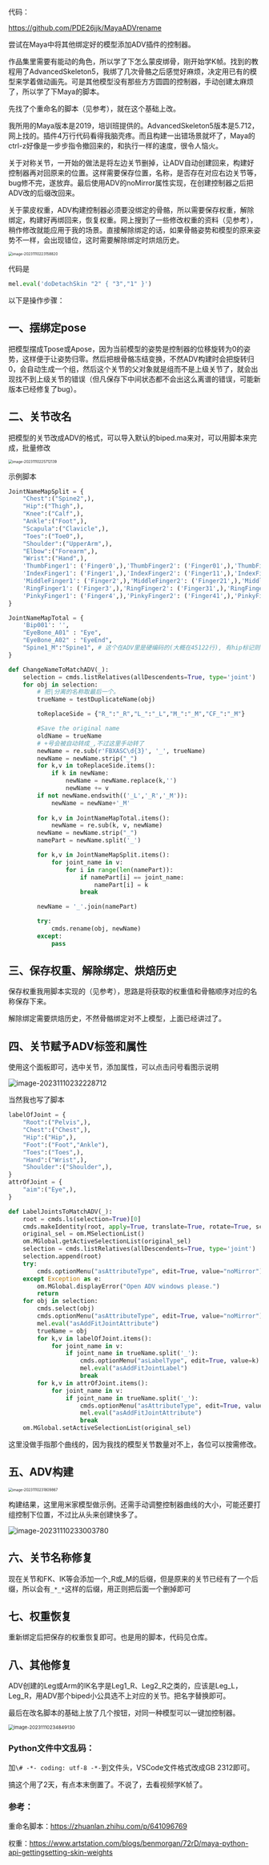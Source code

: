 代码：

https://github.com/PDE26jjk/MayaADVrename

尝试在Maya中将其他绑定好的模型添加ADV插件的控制器。

作品集里需要有能动的角色，所以学了下怎么蒙皮绑骨，刚开始学K帧。找到的教程用了AdvancedSkeleton5，我绑了几次骨骼之后感觉好麻烦，决定用已有的模型来学着做动画先。可是其他模型没有那些方方圆圆的控制器，手动创建太麻烦了，所以学了下Maya的脚本。

先找了个重命名的脚本（见参考），就在这个基础上改。

我所用的Maya版本是2019，培训班提供的。AdvancedSkeleton5版本是5.712，网上找的。插件4万行代码看得我脑壳疼。而且构建一出错场景就坏了，Maya的ctrl-z好像是一步步指令撤回来的，和执行一样的速度，很令人恼火。

关于对称关节，一开始的做法是将左边关节删掉，让ADV自动创建回来，构建好控制器再对回原来的位置。这样需要保存位置，名称，是否存在对应右边关节等，bug修不完，遂放弃。最后使用ADV的noMirror属性实现，在创建控制器之后把ADV改的后缀改回来。

关于蒙皮权重，ADV构建控制器必须要没绑定的骨骼，所以需要保存权重，解除绑定，构建好再绑回来，恢复权重。网上搜到了一些修改权重的资料（见参考），稍作修改就能应用于我的场景。直接解除绑定的话，如果骨骼姿势和模型的原来姿势不一样，会出现错位，这时需要解除绑定时烘焙历史。

<img src="https://raw.githubusercontent.com/PDE26jjk/misc/main/img/image-20231110223158820.png" alt="image-20231110223158820" style="zoom: 50%;" />

代码是

```python
mel.eval('doDetachSkin "2" { "3","1" }')
```

以下是操作步骤：

## 一、摆绑定pose

把模型摆成Tpose或Apose，因为当前模型的姿势是控制器的位移旋转为0的姿势，这样便于让姿势归零。然后把根骨骼冻结变换，不然ADV构建时会把旋转归0，会自动生成一个组，然后这个关节的父对象就是组而不是上级关节了，就会出现找不到上级关节的错误（但凡保存下中间状态都不会出这么离谱的错误，可能新版本已经修复了bug）。

## 二、关节改名

把模型的关节改成ADV的格式，可以导入默认的biped.ma来对，可以用脚本来完成，批量修改

<img src="https://raw.githubusercontent.com/PDE26jjk/misc/main/img/image-20231110225712139.png" alt="image-20231110225712139" style="zoom:50%;" />

示例脚本

```Python
JointNameMapSplit = {
    "Chest":("Spine2",),
    "Hip":("Thigh",),
    "Knee":("Calf",),
    "Ankle":("Foot",),
    "Scapula":("Clavicle",),
    "Toes":("Toe0",),
    "Shoulder":("UpperArm",),
    "Elbow":("Forearm",),
    "Wrist":("Hand",),
    'ThumbFinger1': ('Finger0',),'ThumbFinger2': ('Finger01',),'ThumbFinger3': ('Finger02',),
    'IndexFinger1': ('Finger1',),'IndexFinger2': ('Finger11',),'IndexFinger3': ('Finger12',),
    'MiddleFinger1': ('Finger2',),'MiddleFinger2': ('Finger21',),'MiddleFinger3': ('Finger22',),
    'RingFinger1': ('Finger3',),'RingFinger2': ('Finger31',),'RingFinger3': ('Finger32',),
    'PinkyFinger1': ('Finger4',),'PinkyFinger2': ('Finger41',),'PinkyFinger3': ('Finger42',),
}

JointNameMapTotal = {
    'Bip001': '',
    "EyeBone_A01" : "Eye",
    "EyeBone_A02" : "EyeEnd",
    "Spine1_M":"Spine1", # 这个在ADV里是硬编码的(大概在45122行), 有hip标记则一定要有Spine1存在
}

def ChangeNameToMatchADV(_):  
    selection = cmds.listRelatives(allDescendents=True, type='joint')    
    for obj in selection:
        # 把|分离的名称取最后一个。
        trueName = testDuplicateName(obj)

        toReplaceSide = {"R_":"_R","L_":"_L","M_":"_M","CF_":"_M"}

        #Save the original name
        oldName = trueName
        # +号会被自动转成_,不过这里手动转了
        newName = re.sub(r'FBXASC\d{3}', '_', trueName)
        newName = newName.strip("_")
        for k,v in toReplaceSide.items():
            if k in newName:
                newName = newName.replace(k,'')
                newName += v
        if not newName.endswith(('_L','_R','_M')):
            newName = newName+'_M'
               
        for k,v in JointNameMapTotal.items():
            newName = re.sub(k, v, newName)
        newName = newName.strip("_")
        namePart = newName.split('_')

        for k,v in JointNameMapSplit.items():
            for joint_name in v:
                for i in range(len(namePart)):
                    if namePart[i] == joint_name:
                        namePart[i] = k
                    break

        newName = '_'.join(namePart)

        try:
            cmds.rename(obj, newName)
        except:
            pass
```

## 三、保存权重、解除绑定、烘焙历史

保存权重我用脚本实现的（见参考），思路是将获取的权重值和骨骼顺序对应的名称保存下来。

解除绑定需要烘焙历史，不然骨骼绑定对不上模型，上面已经讲过了。

## 四、关节赋予ADV标签和属性

使用这个面板即可，选中关节，添加属性，可以点击问号看图示说明

![image-20231110232228712](https://raw.githubusercontent.com/PDE26jjk/misc/main/img/image-20231110232228712.png)

当然我也写了脚本

```Python
labelOfJoint = {
    "Root":("Pelvis",),
    "Chest":("Chest",),
    "Hip":("Hip",),
    "Foot":("Foot","Ankle"),
    "Toes":("Toes",),
    "Hand":("Wrist",),
    "Shoulder":("Shoulder",),
}
attrOfJoint = {
    "aim":("Eye",),
}

def LabelJointsToMatchADV(_):
    root = cmds.ls(selection=True)[0]
    cmds.makeIdentity(root, apply=True, translate=True, rotate=True, scale=True)
    original_sel = om.MSelectionList()
    om.MGlobal.getActiveSelectionList(original_sel)
    selection = cmds.listRelatives(allDescendents=True, type='joint')
    selection.append(root)
    try:
        cmds.optionMenu("asAttributeType", edit=True, value="noMirror")
    except Exception as e:
        om.MGlobal.displayError("Open ADV windows please.")
        return
    for obj in selection:
        cmds.select(obj)
        cmds.optionMenu("asAttributeType", edit=True, value="noMirror")
        mel.eval("asAddFitJointAttribute")
        trueName = obj
        for k,v in labelOfJoint.items():
            for joint_name in v:
                if joint_name in trueName.split('_'):
                    cmds.optionMenu("asLabelType", edit=True, value=k)
                    mel.eval("asAddFitJointLabel")
                    break
        for k,v in attrOfJoint.items():
            for joint_name in v:
                if joint_name in trueName.split('_'):
                    cmds.optionMenu("asAttributeType", edit=True, value=k)
                    mel.eval("asAddFitJointAttribute")
                    break
    om.MGlobal.setActiveSelectionList(original_sel)
```

这里没做手指那个曲线的，因为我找的模型关节数量对不上，各位可以按需修改。

## 五、ADV构建

<img src="https://raw.githubusercontent.com/PDE26jjk/misc/main/img/image-20231110231809867.png" alt="image-20231110231809867" style="zoom:50%;" />

构建结果，这里用米家模型做示例。还需手动调整控制器曲线的大小，可能还要打组控制下位置，不过比从头来创建快多了。

![image-20231110233003780](https://raw.githubusercontent.com/PDE26jjk/misc/main/img/image-20231110233003780.png)

## 六、关节名称修复

现在关节和FK、IK等会添加一个\_R或\_M的后缀，但是原来的关节已经有了一个后缀，所以会有`_*_*`这样的后缀，用正则把后面一个删掉即可

## 七、权重恢复

重新绑定后把保存的权重恢复即可。也是用的脚本，代码见仓库。

## 八、其他修复

ADV创建的Leg或Arm的IK名字是Leg1_R、Leg2_R之类的，应该是Leg_L，Leg_R，用ADV那个biped小公具选不上对应的关节。把名字替换即可。





最后在改名脚本的基础上放了几个按钮，对同一种模型可以一键加控制器。

<img src="https://raw.githubusercontent.com/PDE26jjk/misc/main/img/image-20231110234849130.png" alt="image-20231110234849130" style="zoom:67%;" />



### Python文件中文乱码：

加`\# -*- coding: utf-8 -*-`到文件头，VSCode文件格式改成GB 2312即可。

搞这个用了2天，有点本末倒置了。不说了，去看视频学K帧了。

### 参考：

重命名脚本：https://zhuanlan.zhihu.com/p/641096769

权重：https://www.artstation.com/blogs/benmorgan/72rD/maya-python-api-gettingsetting-skin-weights
